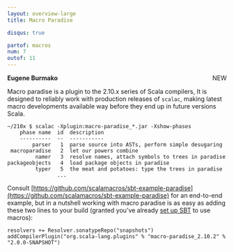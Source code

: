 ```yaml
---
layout: overview-large
title: Macro Paradise

disqus: true

partof: macros
num: 7
outof: 11
---
```

<span class="label success" style="float: right;">NEW</span>

**Eugene Burmako**

Macro paradise is a plugin to the 2.10.x series of Scala compilers,
It is designed to reliably work with production releases of <code>scalac</code>,
making latest macro developments available way before they end up in future versions Scala.

    ~/210x $ scalac -Xplugin:macro-paradise_*.jar -Xshow-phases
        phase name  id  description
        ----------  --  -----------
            parser   1  parse source into ASTs, perform simple desugaring
     macroparadise   2  let our powers combine
             namer   3  resolve names, attach symbols to trees in paradise
    packageobjects   4  load package objects in paradise
             typer   5  the meat and potatoes: type the trees in paradise
                    ...

Consult [https://github.com/scalamacros/sbt-example-paradise](https://github.com/scalamacros/sbt-example-paradise)
for an end-to-end example, but in a nutshell working with macro paradise is as easy as adding these two lines
to your build (granted you’ve already [set up SBT](http://docs.scala-lang.org/overviews/macros/overview.html#using_macros_with_maven_or_sbt)
to use macros):

    resolvers += Resolver.sonatypeRepo("snapshots")
    addCompilerPlugin("org.scala-lang.plugins" % "macro-paradise_2.10.2" % "2.0.0-SNAPSHOT")